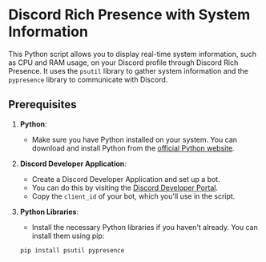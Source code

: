 # Discord Rich Presence with System Information

This Python script allows you to display real-time system information, such as CPU and RAM usage, on your Discord profile through Discord Rich Presence. It uses the `psutil` library to gather system information and the `pypresence` library to communicate with Discord.

## Prerequisites

1. **Python**:
   - Make sure you have Python installed on your system. You can download and install Python from the [official Python website](https://www.python.org/downloads/).

2. **Discord Developer Application**:
   - Create a Discord Developer Application and set up a bot.
   - You can do this by visiting the [Discord Developer Portal](https://discord.com/developers/applications).
   - Copy the `client_id` of your bot, which you'll use in the script.

3. **Python Libraries**:
   - Install the necessary Python libraries if you haven't already. You can install them using pip:
   
   ```shell
   pip install psutil pypresence
